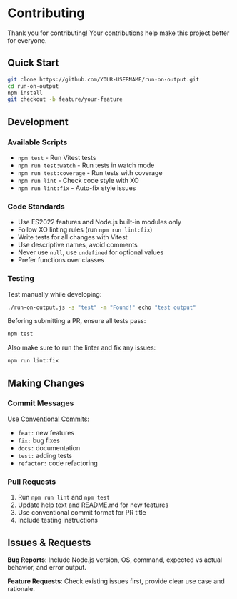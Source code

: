 # Contributing

Thank you for contributing! Your contributions help make this project better for everyone.

## Quick Start

```bash
git clone https://github.com/YOUR-USERNAME/run-on-output.git
cd run-on-output
npm install
git checkout -b feature/your-feature
```

## Development

### Available Scripts

- `npm test` - Run Vitest tests
- `npm run test:watch` - Run tests in watch mode
- `npm run test:coverage` - Run tests with coverage
- `npm run lint` - Check code style with XO
- `npm run lint:fix` - Auto-fix style issues

### Code Standards

- Use ES2022 features and Node.js built-in modules only
- Follow XO linting rules (run `npm run lint:fix`)
- Write tests for all changes with Vitest
- Use descriptive names, avoid comments
- Never use `null`, use `undefined` for optional values
- Prefer functions over classes

### Testing

Test manually while developing:
```bash
./run-on-output.js -s "test" -m "Found!" echo "test output"
```

Beforing submitting a PR, ensure all tests pass:
```bash
npm test
```

Also make sure to run the linter and fix any issues:
```bash
npm run lint:fix
```

## Making Changes

### Commit Messages

Use [Conventional Commits](https://www.conventionalcommits.org/):
- `feat:` new features
- `fix:` bug fixes  
- `docs:` documentation
- `test:` adding tests
- `refactor:` code refactoring

### Pull Requests

1. Run `npm run lint` and `npm test`
2. Update help text and README.md for new features
3. Use conventional commit format for PR title
4. Include testing instructions

## Issues & Requests

**Bug Reports**: Include Node.js version, OS, command, expected vs actual behavior, and error output.

**Feature Requests**: Check existing issues first, provide clear use case and rationale.
